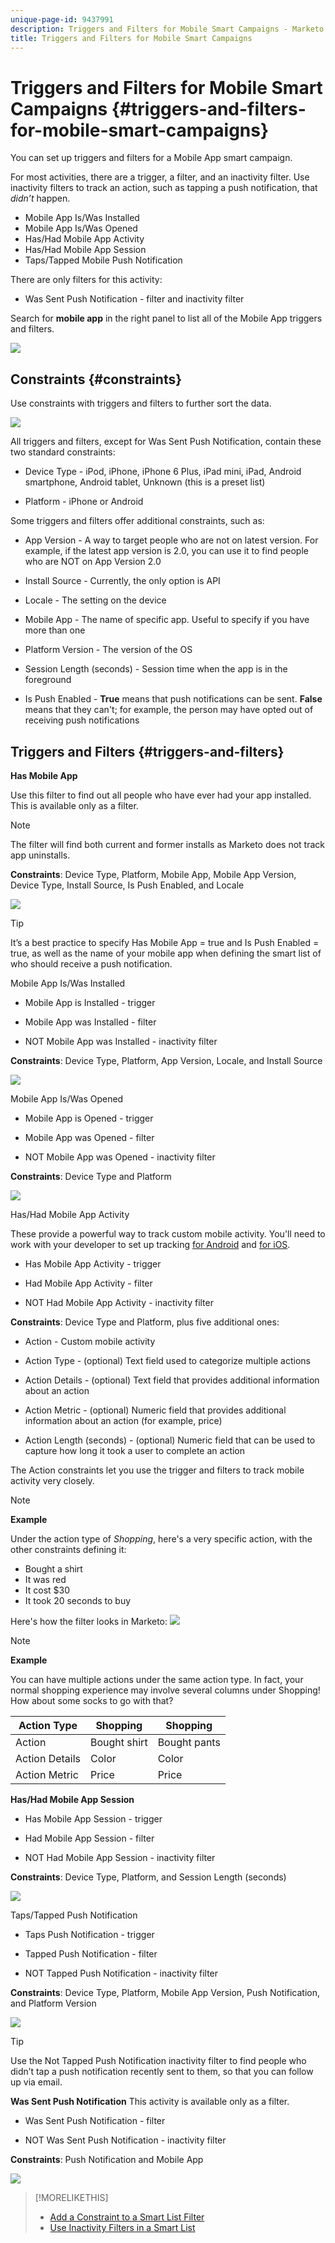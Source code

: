 ```yaml
---
unique-page-id: 9437991
description: Triggers and Filters for Mobile Smart Campaigns - Marketo Docs - Product Documentation
title: Triggers and Filters for Mobile Smart Campaigns
---
```


# Triggers and Filters for Mobile Smart Campaigns {#triggers-and-filters-for-mobile-smart-campaigns}

You can set up triggers and filters for a Mobile App smart campaign.

For most activities, there are a trigger, a filter, and an inactivity filter. Use inactivity filters to track an action, such as tapping a push notification, that *didn’t* happen.

* Mobile App Is/Was Installed
* Mobile App Is/Was Opened
* Has/Had Mobile App Activity
* Has/Had Mobile App Session
* Taps/Tapped Mobile Push Notification

There are only filters for this activity:

* Was Sent Push Notification - filter and inactivity filter

Search for **mobile app** in the right panel to list all of the Mobile App triggers and filters.

![](assets/image2015-8-12-17-3a25-3a18.png)

## Constraints {#constraints}

Use constraints with triggers and filters to further sort the data.

![](assets/image2015-8-17-12-3a6-3a33.png)

All triggers and filters, except for Was Sent Push Notification, contain these two standard constraints:

* Device Type - iPod, iPhone, iPhone 6 Plus, iPad mini, iPad, Android smartphone, Android tablet, Unknown (this is a preset list)

* Platform - iPhone or Android

Some triggers and filters offer additional constraints, such as:

* App Version - A way to target people who are not on latest version. For example, if the latest app version is 2.0, you can use it to find people who are NOT on App Version 2.0

* Install Source - Currently, the only option is API

* Locale - The setting on the device

* Mobile App - The name of specific app. Useful to specify if you have more than one

* Platform Version - The version of the OS

* Session Length (seconds) - Session time when the app is in the foreground

* Is Push Enabled - **True** means that push notifications can be sent. **False** means that they can't; for example, the person may have opted out of receiving push notifications

## Triggers and Filters {#triggers-and-filters}

**Has Mobile App**

Use this filter to find out all people who have ever had your app installed. This is available only as a filter.

>[!NOTE]
>
>The filter will find both current and former installs as Marketo does not track app uninstalls.

**Constraints**: Device Type, Platform, Mobile App, Mobile App Version, Device Type, Install Source, Is Push Enabled, and Locale

![](assets/image2015-8-21-13-3a33-3a54.png)

>[!TIP]
>
>It’s a best practice to specify Has Mobile App = true and Is Push Enabled = true, as well as the name of your mobile app when defining the smart list of who should receive a push notification.

Mobile App Is/Was Installed

* Mobile App is Installed - trigger

* Mobile App was Installed - filter

* NOT Mobile App was Installed - inactivity filter

**Constraints**: Device Type, Platform, App Version, Locale, and Install Source

![](assets/image2015-8-17-13-3a11-3a3.png)

Mobile App Is/Was Opened

* Mobile App is Opened - trigger

* Mobile App was Opened - filter

* NOT Mobile App was Opened - inactivity filter

**Constraints**: Device Type and Platform

![](assets/image2015-8-17-13-3a13-3a55.png)

Has/Had Mobile App Activity

These provide a powerful way to track custom mobile activity. You'll need to work with your developer to set up tracking [for Android](http://developers.marketo.com/documentation/mobile/installation-instructions-on-android) and [for iOS](http://developers.marketo.com/documentation/mobile/installation-instructions-on-ios).

* Has Mobile App Activity - trigger

* Had Mobile App Activity - filter

* NOT Had Mobile App Activity - inactivity filter

**Constraints**: Device Type and Platform, plus five additional ones:

* Action - Custom mobile activity

* Action Type - (optional) Text field used to categorize multiple actions

* Action Details - (optional) Text field that provides additional information about an action

* Action Metric - (optional) Numeric field that provides additional information about an action (for example, price)

* Action Length (seconds) - (optional) Numeric field that can be used to capture how long it took a user to complete an action

The Action constraints let you use the trigger and filters to track mobile activity very closely.

>[!NOTE]
>
>**Example**
>
>Under the action type of *Shopping*, here's a very specific action, with the other constraints defining it:
>
>* Bought a shirt
>  * It was red
>  * It cost $30
>  * It took 20 seconds to buy

Here's how the filter looks in Marketo:   ![](assets/image2015-8-17-13-3a16-3a12.png)

>[!NOTE]
>
>**Example**
>
>You can have multiple actions under the same action type. In fact, your normal shopping experience may involve several columns under Shopping! How about some socks to go with that?
>
>| Action Type |Shopping |Shopping |
>|---|---|---|
>| Action |Bought shirt |Bought pants |
>| Action Details |Color |Color |
>| Action Metric |Price |Price |

**Has/Had Mobile App Session**

* Has Mobile App Session - trigger

* Had Mobile App Session - filter

* NOT Had Mobile App Session - inactivity filter

**Constraints**: Device Type, Platform, and Session Length (seconds)

![](assets/image2015-8-17-13-3a18-3a34.png)

Taps/Tapped Push Notification

* Taps Push Notification - trigger

* Tapped Push Notification - filter

* NOT Tapped Push Notification - inactivity filter

**Constraints**: Device Type, Platform, Mobile App Version, Push Notification, and Platform Version

![](assets/image2015-8-21-14-3a2-3a24.png)

>[!TIP]
>
>Use the Not Tapped Push Notification inactivity filter to find people who didn’t tap a push notification recently sent to them, so that you can follow up via email.

**Was Sent Push Notification** This activity is available only as a filter.

* Was Sent Push Notification - filter

* NOT Was Sent Push Notification - inactivity filter

**Constraints**: Push Notification and Mobile App

![](assets/image2015-8-21-14-3a3-3a50.png)

>[!MORELIKETHIS]
>
>* [Add a Constraint to a Smart List Filter](../../../../product-docs/core-marketo-concepts/smart-lists-and-static-lists/using-smart-lists/add-a-constraint-to-a-smart-list-filter.md)
>* [Use Inactivity Filters in a Smart List](../../../../product-docs/core-marketo-concepts/smart-lists-and-static-lists/using-smart-lists/use-inactivity-filters-in-a-smart-list.md)
